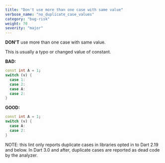 ```yaml
---
title: "Don't use more than one case with same value"
verbose_name: "no_duplicate_case_values"
category: "bug-risk"
weight: 70
severity: "major"
---
```

**DON'T** use more than one case with same value.

This is usually a typo or changed value of constant.

**BAD:**
```dart
const int A = 1;
switch (v) {
  case 1:
  case 2:
  case A:
  case 2:
}
```

**GOOD:**
```dart
const int A = 1;
switch (v) {
  case A:
  case 2:
}
```

NOTE: this lint only reports duplicate cases in libraries opted in to Dart 2.19
and below. In Dart 3.0 and after, duplicate cases are reported as dead code
by the analyzer.

